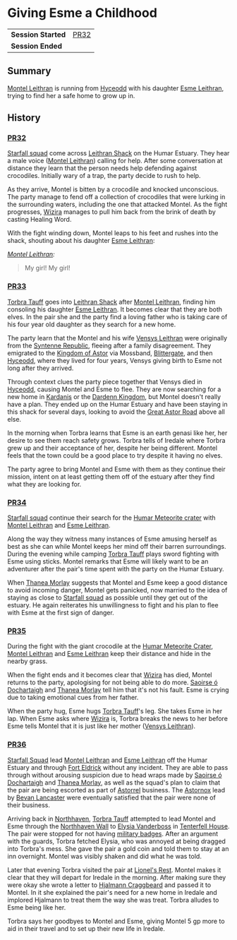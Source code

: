 # Giving Esme a Childhood

|||
| --- | --- |
| **Session Started** | [PR32](../sessions/completed/PR32.md) | storyline.2
| **Session Ended** | |

## Summary

[Montel Leithran](../characters/montel-leithran.md) is running from [Hyceodd](../places/towns/hyceodd.md) with his daughter [Esme Leithran](../characters/esme-leithran.md), trying to find her a safe home to grow up in.

## History

### [PR32](../sessions/completed/PR32.md)

[Starfall squad](../organisations/astorrel/squads/starfall-squad.md) come across [Leithran Shack](../places/buildings/leithran-shack.md) on the Humar Estuary. They hear a male voice ([Montel Leithran](../characters/montel-leithran.md)) calling for help. After some conversation at distance they learn that the person needs help defending against crocodiles. Initially wary of a trap, the party decide to rush to help.

As they arrive, Montel is bitten by a crocodile and knocked unconscious. The party manage to fend off a collection of crocodiles that were lurking in the surrounding waters, including the one that attacked Montel. As the fight progresses, [Wizira](../characters/wizira.md) manages to pull him back from the brink of death by casting Healing Word.

With the fight winding down, Montel leaps to his feet and rushes into the shack, shouting about his daughter [Esme Leithran](../characters/esme-leithran.md):

*[Montel Leithran](../characters/montel-leithran.md):*
> My girl! My girl!

### [PR33](../sessions/completed/PR33.md)

[Torbra Tauff](../characters/torbra-tauff.md) goes into [Leithran Shack](../places/buildings/leithran-shack.md) after [Montel Leithran](../characters/montel-leithran.md), finding him consoling his daughter [Esme Leithran](../characters/esme-leithran.md). It becomes clear that they are both elves. In the pair she and the party find a loving father who is taking care of his four year old daughter as they search for a new home.

The party learn that the Montel and his wife [Vensys Leithran](../characters/vensys-leithran.md) were originally from the [Syntenne Republic](../civilisations/syntenne-republic/syntenne-republic.md), fleeing after a family disagreement. They emigrated to the [Kingdom of Astor](../civilisations/kingdom-of-astor/kingdom-of-astor.md) via Mossband, [Blittergate](../places/towns/blittergate.md), and then [Hyceodd](../places/towns/hyceodd.md), where they lived for four years, Vensys giving birth to Esme not long after they arrived.

Through context clues the party piece together that Vensys died in [Hyceodd](../places/towns/hyceodd.md), causing Montel and Esme to flee. They are now searching for a new home in [Kardanis](../places/regions/kardanis.md) or the [Dardenn Kingdom](../civilisations/dardenn-kingdom/dardenn-kingdom.md), but Montel doesn't really have a plan. They ended up on the Humar Estuary and have been staying in this shack for several days, looking to avoid the [Great Astor Road](../places/roads/great-astor-road.md) above all else.

In the morning when Torbra learns that Esme is an earth genasi like her, her desire to see them reach safety grows. Torbra tells of Iredale where Torbra grew up and their acceptance of her, despite her being different. Montel feels that the town could be a good place to try despite it having no elves.

The party agree to bring Montel and Esme with them as they continue their mission, intent on at least getting them off of the estuary after they find what they are looking for.

### [PR34](../sessions/completed/PR34.md)

[Starfall squad](../organisations/astorrel/squads/starfall-squad.md) continue their search for the [Humar Meteorite crater](../places/rivers-lakes/humar-meteorite-crater.md) with [Montel Leithran](../characters/montel-leithran.md) and [Esme Leithran](../characters/esme-leithran.md).

Along the way they witness many instances of Esme amusing herself as best as she can while Montel keeps her mind off their barren surroundings. During the evening while camping [Torbra Tauff](../characters/torbra-tauff.md) plays sword fighting with Esme using sticks. Montel remarks that Esme will likely want to be an adventurer after the pair's time spent with the party on the Humar Estuary.

When [Thanea Morlay](../characters/thanea-morlay.md) suggests that Montel and Esme keep a good distance to avoid incoming danger, Montel gets panicked, now married to the idea of staying as close to [Starfall squad](../organisations/astorrel/squads/starfall-squad.md) as possible until they get out of the estuary. He again reiterates his unwillingness to fight and his plan to flee with Esme at the first sign of danger.

### [PR35](../sessions/completed/PR35.md)

During the fight with the giant crocodile at the [Humar Meteorite Crater](../places/rivers-lakes/humar-meteorite-crater.md), [Montel Leithran](../characters/montel-leithran.md) and [Esme Leithran](../characters/esme-leithran.md) keep their distance and hide in the nearby grass.

When the fight ends and it becomes clear that [Wizira](../characters/wizira.md) has died, Montel returns to the party, apologising for not being able to do more. [Saoirse ó Dochartaigh](../characters/saoirse-o-dochartaigh.md) and [Thanea Morlay](../characters/thanea-morlay.md) tell him that it's not his fault. Esme is crying due to taking emotional cues from her father.

When the party hug, Esme hugs [Torbra Tauff](../characters/torbra-tauff.md)'s leg. She takes Esme in her lap. When Esme asks where [Wizira](../characters/wizira.md) is, Torbra breaks the news to her before Esme tells Montel that it is just like her mother ([Vensys Leithran](../characters/vensys-leithran.md)).

### [PR36](../sessions/completed/PR36.md)

[Starfall Squad](../organisations/astorrel/squads/starfall-squad.md) lead [Montel Leithran](../characters/montel-leithran.md) and [Esme Leithran](../characters/esme-leithran.md) off the Humar Estuary and through [Fort Eldrick](../places/forts/fort-eldrick.md) without any incident. They are able to pass through without arousing suspicion due to head wraps made by [Saoirse ó Dochartaigh](../characters/saoirse-o-dochartaigh.md) and [Thanea Morlay](../characters/thanea-morlay.md), as well as the squad's plan to claim that the pair are being escorted as part of [Astorrel](../organisations/astorrel/astorrel.md) business. The [Astornox](../organisations/astornox/astornox.md) lead by [Bevan Lancaster](../characters/bevan-lancaster.md) were eventually satisfied that the pair were none of their business.

Arriving back in [Northhaven](../places/cities/northhaven.md), [Torbra Tauff](../characters/torbra-tauff.md) attempted to lead Montel and Esme through the [Northhaven Wall](../places/structures/northhaven-wall.md) to [Elysia Vanderboss](../characters/elysia-vanderboss.md) in [Tenterfell House](../places/buildings/tenterfell-house.md). The pair were stopped for not having [military badges](../civilisations/kingdom-of-astor/military-badges.md). After an argument with the guards, Torbra fetched Elysia, who was annoyed at being dragged into Torbra's mess. She gave the pair a gold coin and told them to stay at an inn overnight. Montel was visibly shaken and did what he was told.

Later that evening Torbra visited the pair at [Lionel's Rest](../places/buildings/inns-taverns/lionels-rest.md). Montel makes it clear that they will depart for Iredale in the morning. After making sure they were okay she wrote a letter to [Hjalmann Craggbeard](../characters/hjalmann-craggbeard.md) and passed it to Montel. In it she explained the pair's need for a new home in Iredale and implored Hjalmann to treat them the way she was treat. Torbra alludes to Esme being like her.

Torbra says her goodbyes to Montel and Esme, giving Montel 5 gp more to aid in their travel and to set up their new life in Iredale.
